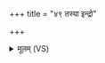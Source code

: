 +++
title = "४९ तस्या इन्द्रो"

+++
<details><summary>मूलम् (VS)</summary>

तस्या॒ इन्द्रो॑ व॒त्स आसी॑च्चम॒सः पात्र॑म्।  
</details>